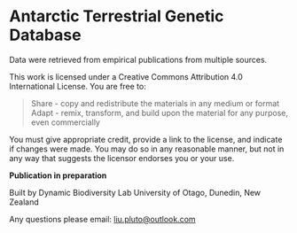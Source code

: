 # Antarctic Terrestrial Genetic Database 
Data were retrieved from empirical publications from multiple sources.

This work is licensed under a Creative Commons Attribution 4.0 International License.
You are free to:

> Share - copy and redistribute the materials in any medium or format
> Adapt - remix, transform, and build upon the material for any purpose, even commercially

You must give appropriate credit, provide a link to the license, and indicate if changes were made. You may do so in any reasonable manner, but not in any way that suggests the licensor endorses you or your use. 

**Publication in preparation**

Built by Dynamic Biodiversity Lab
University of Otago,
Dunedin, New Zealand

Any questions please email: 
liu.pluto@outlook.com
